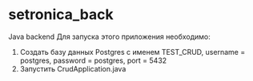 # setronica_back
Java backend
Для запуска этого приложения необходимо:
  1. Cоздать базу данных Postgres с именем TEST_CRUD, username = postgres, password = postgres, port = 5432
  2. Запустить CrudApplication.java
